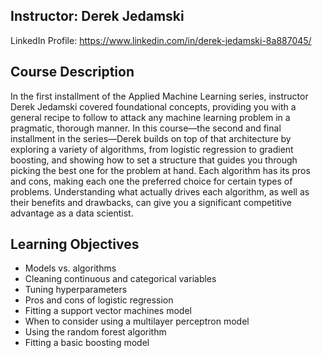 ## Instructor: Derek Jedamski
LinkedIn Profile: https://www.linkedin.com/in/derek-jedamski-8a887045/

## Course Description
In the first installment of the Applied Machine Learning series, instructor Derek Jedamski covered foundational concepts, providing you with a general recipe to follow to attack any machine learning problem in a pragmatic, thorough manner. In this course—the second and final installment in the series—Derek builds on top of that architecture by exploring a variety of algorithms, from logistic regression to gradient boosting, and showing how to set a structure that guides you through picking the best one for the problem at hand. Each algorithm has its pros and cons, making each one the preferred choice for certain types of problems. Understanding what actually drives each algorithm, as well as their benefits and drawbacks, can give you a significant competitive advantage as a data scientist.

## Learning Objectives
- Models vs. algorithms
- Cleaning continuous and categorical variables
- Tuning hyperparameters
- Pros and cons of logistic regression
- Fitting a support vector machines model
- When to consider using a multilayer perceptron model
- Using the random forest algorithm
- Fitting a basic boosting model

